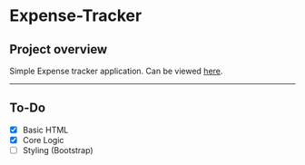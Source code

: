 # Expense-Tracker

## Project overview

Simple Expense tracker application. Can be viewed [here](#).

---

## To-Do

- [x] Basic HTML
- [x] Core Logic
- [ ] Styling (Bootstrap)
